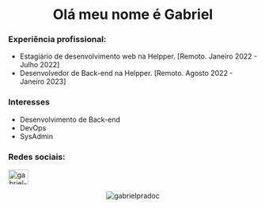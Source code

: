 
<h1 align="center">Olá meu nome é Gabriel</h1>

### Experiência profissional:
* Estagiário de desenvolvimento web na Helpper. [Remoto. Janeiro 2022 - Julho 2022]
* Desenvolvedor de Back-end na Helpper. [Remoto. Agosto 2022 - Janeiro 2023]

### Interesses
* Desenvolvimento de Back-end
* DevOps
* SysAdmin

### Redes sociais:
<p align="left">
<a href="https://linkedin.com/in/gabriel-prado-clepf" target="blank"><img align="center" src="https://raw.githubusercontent.com/rahuldkjain/github-profile-readme-generator/master/src/images/icons/Social/linked-in-alt.svg" alt="gabriel-prado-clepf" height="30" width="40" /></a>
</p>

<p align="center"><img src="https://github-readme-stats.vercel.app/api/top-langs?username=gabrielpradoc&show_icons=true&locale=en&layout=compact" alt="gabrielpradoc" /></p>
